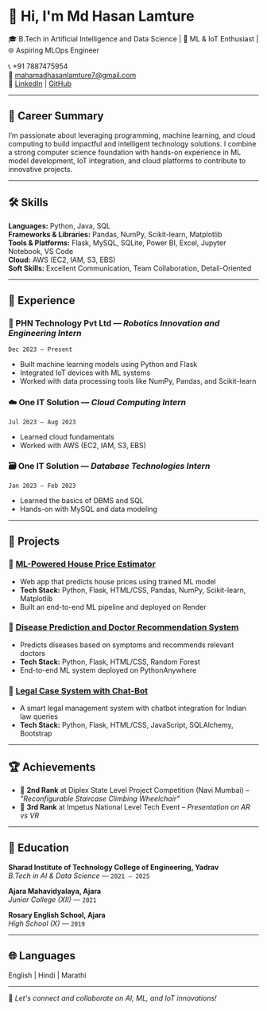 # 👋 Hi, I'm Md Hasan Lamture

🎓 B.Tech in Artificial Intelligence and Data Science | 🤖 ML & IoT Enthusiast | 🌐 Aspiring MLOps Engineer

📞 +91 7887475954  
📧 mahamadhasanlamture7@gmail.com  
🔗 [LinkedIn](https://www.linkedin.com/in/hasanlamture) | [GitHub](https://github.com/hasanlamture)

---

## 🧠 Career Summary

I’m passionate about leveraging programming, machine learning, and cloud computing to build impactful and intelligent technology solutions. I combine a strong computer science foundation with hands-on experience in ML model development, IoT integration, and cloud platforms to contribute to innovative projects.

---

## 🛠️ Skills

**Languages:** Python, Java, SQL  
**Frameworks & Libraries:** Pandas, NumPy, Scikit-learn, Matplotlib  
**Tools & Platforms:** Flask, MySQL, SQLite, Power BI, Excel, Jupyter Notebook, VS Code  
**Cloud:** AWS (EC2, IAM, S3, EBS)  
**Soft Skills:** Excellent Communication, Team Collaboration, Detail-Oriented

---

## 💼 Experience

### 🤖 PHN Technology Pvt Ltd — *Robotics Innovation and Engineering Intern*  
`Dec 2023 – Present`  
- Built machine learning models using Python and Flask  
- Integrated IoT devices with ML systems  
- Worked with data processing tools like NumPy, Pandas, and Scikit-learn

### ☁️ One IT Solution — *Cloud Computing Intern*  
`Jul 2023 – Aug 2023`  
- Learned cloud fundamentals  
- Worked with AWS (EC2, IAM, S3, EBS)

### 🗃️ One IT Solution — *Database Technologies Intern*  
`Jan 2023 – Feb 2023`  
- Learned the basics of DBMS and SQL  
- Hands-on with MySQL and data modeling

---

## 🚀 Projects

### 🔹 [ML-Powered House Price Estimator](https://ml-powered-house-price-estimator.onrender.com/)  
- Web app that predicts house prices using trained ML model  
- **Tech Stack:** Python, Flask, HTML/CSS, Pandas, NumPy, Scikit-learn, Matplotlib  
- Built an end-to-end ML pipeline and deployed on Render

### 🔹 [Disease Prediction and Doctor Recommendation System](https://patilsudesh.pythonanywhere.com/)  
- Predicts diseases based on symptoms and recommends relevant doctors  
- **Tech Stack:** Python, Flask, HTML/CSS, Random Forest  
- End-to-end ML system deployed on PythonAnywhere

### 🔹 [Legal Case System with Chat-Bot](https://github.com/hasanlamture7/Indian-Court-Management-System-Integrated-with-Law-GPT)  
- A smart legal management system with chatbot integration for Indian law queries  
- **Tech Stack:** Python, Flask, HTML/CSS, JavaScript, SQLAlchemy, Bootstrap

---

## 🏆 Achievements

- 🥈 **2nd Rank** at Diplex State Level Project Competition (Navi Mumbai) – *"Reconfigurable Staircase Climbing Wheelchair"*  
- 🥉 **3rd Rank** at Impetus National Level Tech Event – *Presentation on AR vs VR*

---

## 📘 Education

**Sharad Institute of Technology College of Engineering, Yadrav**  
*B.Tech in AI & Data Science* — `2021 – 2025`

**Ajara Mahavidyalaya, Ajara**  
*Junior College (XII)* — `2021`

**Rosary English School, Ajara**  
*High School (X)* — `2019`

---

## 🌐 Languages

English | Hindi | Marathi

---

📌 *Let's connect and collaborate on AI, ML, and IoT innovations!*
